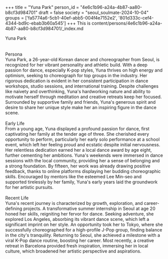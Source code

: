 +++
title = "Yuna Park"
person_id = "4e6c1b96-a24a-4b87-aa80-b8cf3d984701"
draft = false
society = "seoul_soulmate-2024-10-04"
groups = ['fa5774a6-5cb1-40ef-abb5-004f4e7152e2', '801d333c-cef4-4344-bd9c-ebab3b60a545']
+++
This is content/persons/4e6c1b96-a24a-4b87-aa80-b8cf3d984701/_index.md

<script>
(function() {
    const personId = "4e6c1b96-a24a-4b87-aa80-b8cf3d984701";
    const societyId = "seoul_soulmate-2024-10-04";

    // Set the selected person and society in localStorage
    localStorage.setItem('selectedPerson', personId);
    localStorage.setItem('selectedSociety', societyId);

    // Automatically set the dropdowns based on this person's data
    const societySelect = document.getElementById('society-select');
    const personSelect = document.getElementById('person-select');

    if (societySelect) {
    societySelect.value = societyId;
    }
    if (personSelect) {
    personSelect.value = personId;
    }
})();
</script><div class="h1_1_right">Yuna Park</div><br>
<br>
<div class="h2">Persona</div><div class="plain">Yuna Park, a 26-year-old Korean dancer and choreographer from Seoul, is recognized for her vibrant personality and athletic build. With a deep passion for dance, especially K-pop styles, Yuna thrives on high energy and optimism, seeking to choreograph for top groups in the industry. Her rigorous dedication is evident in her consistent participation in dance workshops, studio sessions, and international training. Despite challenges like naivety and overthinking, Yuna's hardworking nature and ability to motivate herself through meditation and creative retreats keep her focused. Surrounded by supportive family and friends, Yuna's generous spirit and desire to share her unique style make her an inspiring figure in the dance scene.</div><br>
<div class="h2">Early Life</div><div class="plain">From a young age, Yuna displayed a profound passion for dance, first captivating her family at the tender age of three. She cherished every opportunity to perform, particularly her early solo performance at a school event, which left her feeling proud and ecstatic despite initial nervousness. Her relentless dedication earned her a local dance award by age eight, further cementing her ambitions. Yuna's weekends were immersed in dance sessions with the local community, providing her a sense of belonging and a strong foundation. By fifteen, her work was already drawing positive feedback, thanks to online platforms displaying her budding choreographic skills. Encouraged by mentors like the esteemed Lee Min-seo and supported tirelessly by her family, Yuna's early years laid the groundwork for her artistic pursuits.</div><br>
<div class="h2">Recent Life</div><div class="plain">Yuna's recent journey is characterized by growth, exploration, and career-defining projects. A transformative summer internship in Seoul at age 20 honed her skills, reigniting her fervor for dance. Seeking adventure, she explored Los Angeles, absorbing its vibrant dance scene, which left a significant imprint on her style. An opportunity took her to Tokyo, where she successfully choreographed for a high-profile J-Pop group, finding balance in the city's tranquility. Returning to Seoul, she achieved a milestone with a viral K-Pop dance routine, boosting her career. Most recently, a creative retreat in Barcelona provided fresh inspiration, immersing her in local culture, which broadened her artistic perspective and aspirations.</div><br>

